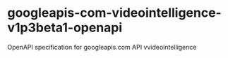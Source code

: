 # googleapis-com-videointelligence-v1p3beta1-openapi
OpenAPI specification for googleapis.com API vvideointelligence
